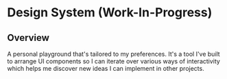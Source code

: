 # Design System (Work-In-Progress)

## Overview
A personal playground that's tailored to my preferences. It's a tool I've built to arrange UI components so I can iterate over various ways of interactivity which helps me discover new ideas I can implement in other projects.
